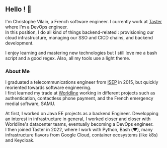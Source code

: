 ## Hello ! 👋

I'm Christophe Vilain, a French software engineer. I currently work at [Taster](https://taster.com) where I'm a DevOps engineer.  
In this position, I do all kind of things backend-related : provisioning our cloud infrastructure, managing our SSO and CICD chains, and backend development.  

I enjoy learning and mastering new technologies but I still love me a bash script and a good regex. Also, all my tools use a light theme.  

### About Me

I graduated a telecommunications engineer from [ISEP](https://www.isep.fr/) in 2015, but quickly reoriented towards software engineering.  
I first learned my trade at [Worldline](https://worldline.com/) working in different projects such as authentication, contactless phone payment, and the French emergency medial software, SAMU.  

At first, I worked on Java EE projects as a backend Engineer. Developping an interest in infrastructure in general, I worked closer and closer with Worldline's datacenter teams, eventually becoming a DevOps engineer.  
I then joined Taster in 2022, where I work with Python, Bash (❤️), many infrastructure flavors from Google Cloud, container ecosystems (like k8s) and Keycloak.  

<!--
**ChristopheVilain/christophevilain** is a ✨ _special_ ✨ repository because its `README.md` (this file) appears on your GitHub profile.

Here are some ideas to get you started:

- 🔭 I’m currently working on ...
- 🌱 I’m currently learning ...
- 👯 I’m looking to collaborate on ...
- 🤔 I’m looking for help with ...
- 💬 Ask me about ...
- 📫 How to reach me: ...
- 😄 Pronouns: ...
- ⚡ Fun fact: ...
-->
